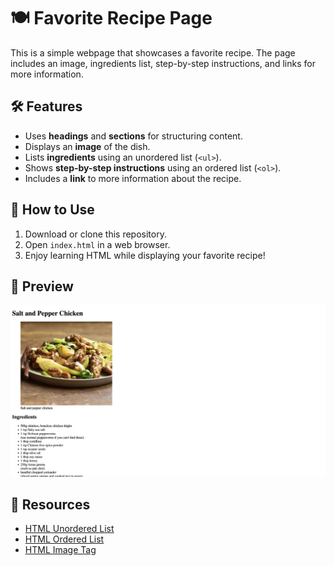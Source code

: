 # 🍽️ Favorite Recipe Page

This is a simple webpage that showcases a favorite recipe. The page includes an image, ingredients list, step-by-step instructions, and links for more information.

## 🛠 Features

- Uses **headings** and **sections** for structuring content.
- Displays an **image** of the dish.
- Lists **ingredients** using an unordered list (`<ul>`).
- Shows **step-by-step instructions** using an ordered list (`<ol>`).
- Includes a **link** to more information about the recipe.

## 🚀 How to Use

1. Download or clone this repository.
2. Open `index.html` in a web browser.
3. Enjoy learning HTML while displaying your favorite recipe!

## 📸 Preview

![Recipe Screenshot](images/screenshot-recipePage.png)

## 🔗 Resources

- [HTML Unordered List](https://developer.mozilla.org/en-US/docs/Web/HTML/Element/ul)
- [HTML Ordered List](https://developer.mozilla.org/en-US/docs/Web/HTML/Element/ol)
- [HTML Image Tag](https://developer.mozilla.org/en-US/docs/Web/HTML/Element/img)

